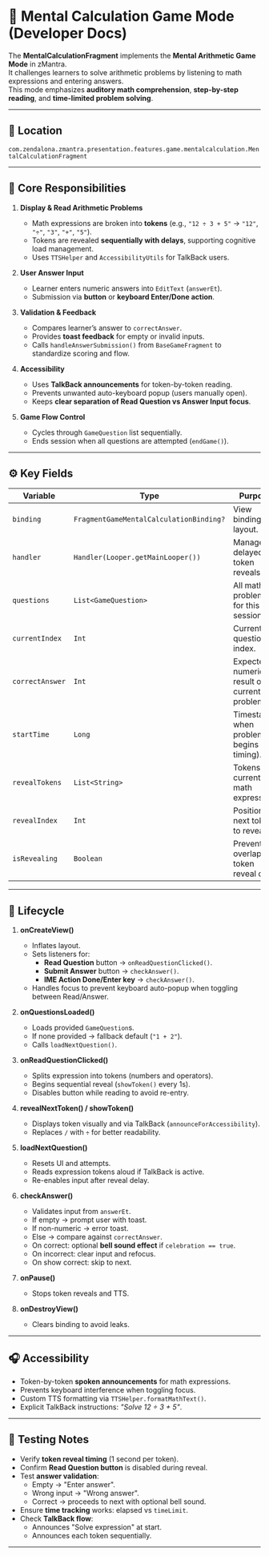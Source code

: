 # 🧮 Mental Calculation Game Mode (Developer Docs)

The **MentalCalculationFragment** implements the **Mental Arithmetic Game Mode** in zMantra.  
It challenges learners to solve arithmetic problems by listening to math expressions and entering answers.  
This mode emphasizes **auditory math comprehension**, **step-by-step reading**, and **time-limited problem solving**.  

---

## 📂 Location
`com.zendalona.zmantra.presentation.features.game.mentalcalculation.MentalCalculationFragment`

---

## 🔑 Core Responsibilities
1. **Display & Read Arithmetic Problems**  
   - Math expressions are broken into **tokens** (e.g., `"12 ÷ 3 + 5"` → `"12"`, `"÷"`, `"3"`, `"+"`, `"5"`).  
   - Tokens are revealed **sequentially with delays**, supporting cognitive load management.  
   - Uses `TTSHelper` and `AccessibilityUtils` for TalkBack users.  

2. **User Answer Input**  
   - Learner enters numeric answers into `EditText` (`answerEt`).  
   - Submission via **button** or **keyboard Enter/Done action**.  

3. **Validation & Feedback**  
   - Compares learner’s answer to `correctAnswer`.  
   - Provides **toast feedback** for empty or invalid inputs.  
   - Calls `handleAnswerSubmission()` from `BaseGameFragment` to standardize scoring and flow.  

4. **Accessibility**  
   - Uses **TalkBack announcements** for token-by-token reading.  
   - Prevents unwanted auto-keyboard popup (users manually open).  
   - Keeps **clear separation of Read Question vs Answer Input focus**.  

5. **Game Flow Control**  
   - Cycles through `GameQuestion` list sequentially.  
   - Ends session when all questions are attempted (`endGame()`).  

---

## ⚙️ Key Fields
| Variable | Type | Purpose |
|----------|------|---------|
| `binding` | `FragmentGameMentalCalculationBinding?` | View binding for layout. |
| `handler` | `Handler(Looper.getMainLooper())` | Manages delayed token reveals. |
| `questions` | `List<GameQuestion>` | All math problems for this session. |
| `currentIndex` | `Int` | Current question index. |
| `correctAnswer` | `Int` | Expected numeric result of current problem. |
| `startTime` | `Long` | Timestamp when problem begins (for timing). |
| `revealTokens` | `List<String>` | Tokens of current math expression. |
| `revealIndex` | `Int` | Position of next token to reveal. |
| `isRevealing` | `Boolean` | Prevents overlapping token reveal calls. |

---

## 🔄 Lifecycle
1. **onCreateView()**  
   - Inflates layout.  
   - Sets listeners for:  
     - **Read Question** button → `onReadQuestionClicked()`.  
     - **Submit Answer** button → `checkAnswer()`.  
     - **IME Action Done/Enter key** → `checkAnswer()`.  
   - Handles focus to prevent keyboard auto-popup when toggling between Read/Answer.  

2. **onQuestionsLoaded()**  
   - Loads provided `GameQuestion`s.  
   - If none provided → fallback default (`"1 + 2"`).  
   - Calls `loadNextQuestion()`.  

3. **onReadQuestionClicked()**  
   - Splits expression into tokens (numbers and operators).  
   - Begins sequential reveal (`showToken()` every 1s).  
   - Disables button while reading to avoid re-entry.  

4. **revealNextToken() / showToken()**  
   - Displays token visually and via TalkBack (`announceForAccessibility`).  
   - Replaces `/` with `÷` for better readability.  

5. **loadNextQuestion()**  
   - Resets UI and attempts.  
   - Reads expression tokens aloud if TalkBack is active.  
   - Re-enables input after reveal delay.  

6. **checkAnswer()**  
   - Validates input from `answerEt`.  
   - If empty → prompt user with toast.  
   - If non-numeric → error toast.  
   - Else → compare against `correctAnswer`.  
   - On correct: optional **bell sound effect** if `celebration == true`.  
   - On incorrect: clear input and refocus.  
   - On show correct: skip to next.  

7. **onPause()**  
   - Stops token reveals and TTS.  

8. **onDestroyView()**  
   - Clears binding to avoid leaks.  

---

## 🎧 Accessibility
- Token-by-token **spoken announcements** for math expressions.  
- Prevents keyboard interference when toggling focus.  
- Custom TTS formatting via `TTSHelper.formatMathText()`.  
- Explicit TalkBack instructions: *"Solve 12 ÷ 3 + 5"*.  

---

## 🧪 Testing Notes
- Verify **token reveal timing** (1 second per token).  
- Confirm **Read Question button** is disabled during reveal.  
- Test **answer validation**:  
  - Empty → "Enter answer".  
  - Wrong input → "Wrong answer".  
  - Correct → proceeds to next with optional bell sound.  
- Ensure **time tracking** works: elapsed vs `timeLimit`.  
- Check **TalkBack flow**:  
  - Announces "Solve expression" at start.  
  - Announces each token sequentially.  

---


